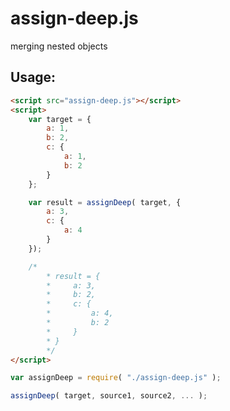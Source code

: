 # assign-deep.js

merging nested objects

## Usage:

```html
<script src="assign-deep.js"></script>
<script>
	var target = {
		a: 1,
		b: 2,
		c: {
			a: 1,
			b: 2
		}
	};

	var result = assignDeep( target, {
		a: 3,
		c: {
			a: 4
		}
	});

	/*
		* result = {
		*     a: 3,
		*     b: 2,
		*     c: {
		*         a: 4,
		*         b: 2
		*     }
		* }
		*/
</script>
```

```js
var assignDeep = require( "./assign-deep.js" );

assignDeep( target, source1, source2, ... );
```

